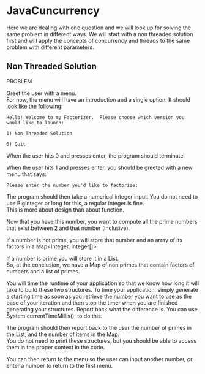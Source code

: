 # JavaCuncurrency

Here we are dealing with one question and we will look up for solving the same problem in different ways.
We will start with a non threaded solution first and will apply the concepts of concurrency and threads to the same problem with different parameters.

## Non Threaded Solution

PROBLEM

Greet the user with a menu.  
For now, the menu will have an introduction and a single option. It should look like the following:

```
Hello! Welcome to my Factorizer.  Please choose which version you would like to launch:

1) Non-Threaded Solution

0) Quit
```
When the user hits 0 and presses enter, the program should terminate.

When the user hits 1 and presses enter, you should be greeted with a new menu that says:

`Please enter the number you'd like to factorize:`

The program should then take a numerical integer input.  You do not need to use BigInteger or long for this, a regular integer is fine.  
This is more about design than about function.

Now that you have this number, you want to compute all the prime numbers that exist between 2 and that number (inclusive).

If a number is not prime, you will store that number and an array of its factors in a Map<Integer, Integer[]>


If a number is prime you will store it in a List<Integer>.  
So, at the conclusion, we have a Map of non primes that contain factors of numbers and a list of primes.

You will time the runtime of your application so that we know how long it will take to build these two structures. 
To time your application, simply generate a starting time as soon as you retrieve the number you want to use as the base of your iteration and then stop the timer when you are finished generating your structures.  Report back what the difference is. You can use System.currentTimeMillis(); to do this.

The program should then report back to the user the number of primes in the List, and the number of items in the Map.  
You do not need to print these structures, but you should be able to access them in the proper context in the code.


You can then return to the menu so the user can input another number, or enter a number to return to the first menu.
